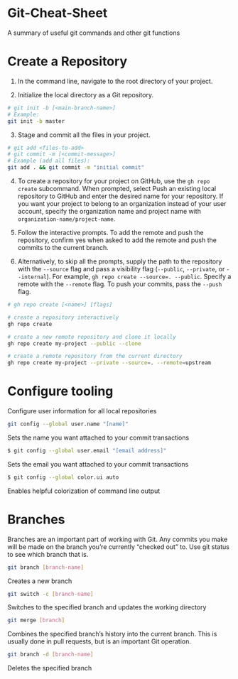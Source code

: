 # Git-Cheat-Sheet
A summary of useful git commands and other git functions

# Create a Repository
1. In the command line, navigate to the root directory of your project.

2. Initialize the local directory as a Git repository.
```bash
# git init -b [<main-branch-name>]
# Example:
git init -b master
```

3. Stage and commit all the files in your project.
```bash
# git add <files-to-add>
# git commit -m [<commit-message>]
# Example (add all files):
git add . && git commit -m "initial commit"
```
4. To create a repository for your project on GitHub, use the `gh repo create` subcommand. When prompted, select Push an existing local repository to GitHub and enter the desired name for your repository. If you want your project to belong to an organization instead of your user account, specify the organization name and project name with `organization-name/project-name`.

5. Follow the interactive prompts. To add the remote and push the repository, confirm yes when asked to add the remote and push the commits to the current branch.

6. Alternatively, to skip all the prompts, supply the path to the repository with the `--source` flag and pass a visibility flag (`--public`, `--private`, or `--internal`). For example, `gh repo create --source=. --public`. Specify a remote with the `--remote` flag. To push your commits, pass the `--push` flag.
```bash
# gh repo create [<name>] [flags]

# create a repository interactively
gh repo create

# create a new remote repository and clone it locally
gh repo create my-project --public --clone

# create a remote repository from the current directory
gh repo create my-project --private --source=. --remote=upstream
```

# Configure tooling
Configure user information for all local repositories
```bash
git config --global user.name "[name]"
```

Sets the name you want attached to your commit transactions
```bash
$ git config --global user.email "[email address]"
```

Sets the email you want attached to your commit transactions
```bash
$ git config --global color.ui auto
```

Enables helpful colorization of command line output

# Branches
Branches are an important part of working with Git. Any commits you make will be made on the branch you’re currently “checked out” to. Use git status to see which branch that is.
```bash
git branch [branch-name]
```

Creates a new branch
```bash
git switch -c [branch-name]
```

Switches to the specified branch and updates the working directory
```bash
git merge [branch]
```

Combines the specified branch’s history into the current branch. This is usually done in pull requests, but is an important Git operation.
```bash
git branch -d [branch-name]
```

Deletes the specified branch
